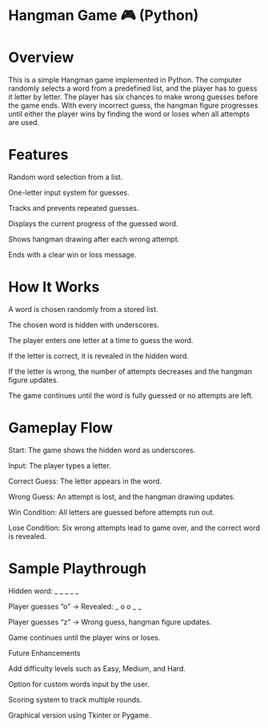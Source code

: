 # Hangman Game 🎮 (Python)
# Overview

This is a simple Hangman game implemented in Python. The computer randomly selects a word from a predefined list, and the player has to guess it letter by letter. The player has six chances to make wrong guesses before the game ends. With every incorrect guess, the hangman figure progresses until either the player wins by finding the word or loses when all attempts are used.

# Features

Random word selection from a list.

One-letter input system for guesses.

Tracks and prevents repeated guesses.

Displays the current progress of the guessed word.

Shows hangman drawing after each wrong attempt.

Ends with a clear win or loss message.

# How It Works

A word is chosen randomly from a stored list.

The chosen word is hidden with underscores.

The player enters one letter at a time to guess the word.

If the letter is correct, it is revealed in the hidden word.

If the letter is wrong, the number of attempts decreases and the hangman figure updates.

The game continues until the word is fully guessed or no attempts are left.

# Gameplay Flow

Start: The game shows the hidden word as underscores.

Input: The player types a letter.

Correct Guess: The letter appears in the word.

Wrong Guess: An attempt is lost, and the hangman drawing updates.

Win Condition: All letters are guessed before attempts run out.

Lose Condition: Six wrong attempts lead to game over, and the correct word is revealed.

# Sample Playthrough

Hidden word: _ _ _ _ _

Player guesses “o” → Revealed: _ o o _ _

Player guesses “z” → Wrong guess, hangman figure updates.

Game continues until the player wins or loses.

Future Enhancements

Add difficulty levels such as Easy, Medium, and Hard.

Option for custom words input by the user.

Scoring system to track multiple rounds.

Graphical version using Tkinter or Pygame.
